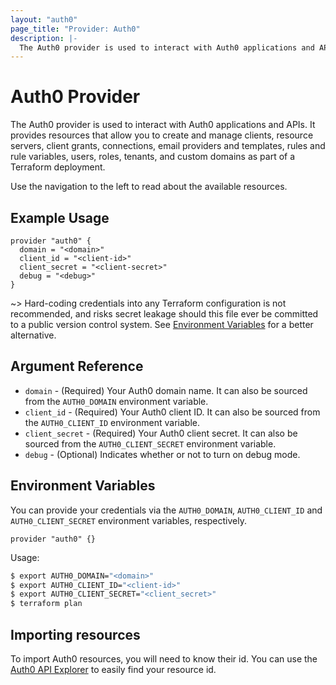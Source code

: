 ```yaml
---
layout: "auth0"
page_title: "Provider: Auth0"
description: |-
  The Auth0 provider is used to interact with Auth0 applications and APIs.
---
```


# Auth0 Provider

The Auth0 provider is used to interact with Auth0 applications and APIs. It provides resources that allow you to create and manage clients, resource servers, client grants, connections, email providers and templates, rules and rule variables, users, roles, tenants, and custom domains as part of a Terraform deployment.

Use the navigation to the left to read about the available resources.

## Example Usage

```hcl
provider "auth0" {
  domain = "<domain>"
  client_id = "<client-id>"
  client_secret = "<client-secret>"
  debug = "<debug>"
}
```

~> Hard-coding credentials into any Terraform configuration is not recommended, and risks secret leakage should this file ever be committed to a public version control system. See [Environment Variables](#environment-variables) for a better alternative.

## Argument Reference

* `domain` - (Required) Your Auth0 domain name. It can also be sourced from the `AUTH0_DOMAIN` environment variable.
* `client_id` - (Required) Your Auth0 client ID. It can also be sourced from the `AUTH0_CLIENT_ID` environment variable.
* `client_secret` - (Required) Your Auth0 client secret. It can also be sourced from the `AUTH0_CLIENT_SECRET` environment variable.
* `debug` - (Optional) Indicates whether or not to turn on debug mode.

## Environment Variables

You can provide your credentials via the `AUTH0_DOMAIN`, `AUTH0_CLIENT_ID` and `AUTH0_CLIENT_SECRET` environment variables, respectively.

```hcl
provider "auth0" {}
```

Usage:

```bash
$ export AUTH0_DOMAIN="<domain>"
$ export AUTH0_CLIENT_ID="<client-id>"
$ export AUTH0_CLIENT_SECRET="<client_secret>"
$ terraform plan
```

## Importing resources

To import Auth0 resources, you will need to know their id. You can use the [Auth0 API Explorer](https://auth0.com/docs/api/management/v2) to easily find your resource id.
